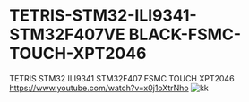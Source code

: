 # TETRIS-STM32-ILI9341-STM32F407VE BLACK-FSMC-TOUCH-XPT2046
TETRIS STM32 ILI9341 STM32F407 FSMC TOUCH XPT2046
https://www.youtube.com/watch?v=x0j1oXtrNho
![kk](https://user-images.githubusercontent.com/31142397/196820221-bfa585d8-4694-4112-81cd-5eafd3ae149f.jpg)
